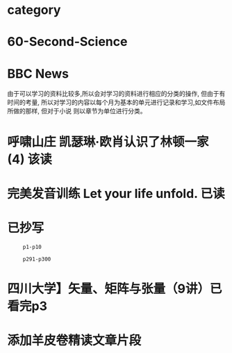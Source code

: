 # category 

#    60-Second-Science
#    BBC News
由于可以学习的资料比较多,所以会对学习的资料进行相应的分类的操作, 但由于有时间的考量,
所以对学习的内容以每个月为基本的单元进行记录和学习,如文件布局所做的那样, 但对于小说
则以章节为单位进行分类。

# 呼啸山庄 凯瑟琳·欧肖认识了林顿一家(4) 该读

# 完美发音训练 Let your life unfold. 已读

# 已抄写    
         p1-p10  
         
         p291-p300

# 四川大学】矢量、矩阵与张量（9讲）已看完p3 

# 添加羊皮卷精读文章片段
